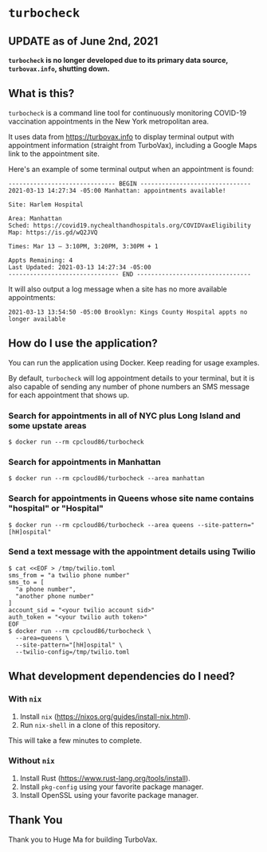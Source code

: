 # `turbocheck`

## UPDATE as of June 2nd, 2021

**`turbocheck` is no longer developed due to its primary data source, `turbovax.info`,
shutting down.**

## What is this?

`turbocheck` is a command line tool for continuously monitoring COVID-19
vaccination appointments in the New York metropolitan area.

It uses data from https://turbovax.info to display terminal output with
appointment information (straight from TurboVax), including a Google Maps link
to the appointment site.

Here's an example of some terminal output when an appointment is found:

```
------------------------------ BEGIN -------------------------------
2021-03-13 14:27:34 -05:00 Manhattan: appointments available!

Site: Harlem Hospital

Area: Manhattan
Sched: https://covid19.nychealthandhospitals.org/COVIDVaxEligibility
Map: https://is.gd/wQ2JVQ

Times: Mar 13 – 3:10PM, 3:20PM, 3:30PM + 1

Appts Remaining: 4
Last Updated: 2021-03-13 14:27:34 -05:00
------------------------------- END --------------------------------
```

It will also output a log message when a site has no more available appointments:

```
2021-03-13 13:54:50 -05:00 Brooklyn: Kings County Hospital appts no longer available
```

## How do I use the application?

You can run the application using Docker. Keep reading for usage examples.

By default, `turbocheck` will log appointment details to your terminal, but it is
also capable of sending any number of phone numbers an SMS message for each
appointment that shows up.

### Search for appointments in all of NYC plus Long Island and some upstate areas

```
$ docker run --rm cpcloud86/turbocheck
```

### Search for appointments in Manhattan

```
$ docker run --rm cpcloud86/turbocheck --area manhattan
```

### Search for appointments in Queens whose site name contains "hospital" or "Hospital"

```
$ docker run --rm cpcloud86/turbocheck --area queens --site-pattern="[hH]ospital"
```

### Send a text message with the appointment details using Twilio

```
$ cat <<EOF > /tmp/twilio.toml
sms_from = "a twilio phone number"
sms_to = [
  "a phone number",
  "another phone number"
]
account_sid = "<your twilio account sid>"
auth_token = "<your twilio auth token>"
EOF
$ docker run --rm cpcloud86/turbocheck \
  --area=queens \
  --site-pattern="[hH]ospital" \
  --twilio-config=/tmp/twilio.toml
```

## What development dependencies do I need?

### With `nix`

1. Install `nix` (https://nixos.org/guides/install-nix.html).
1. Run `nix-shell` in a clone of this repository.

This will take a few minutes to complete.

### Without `nix`

1. Install Rust (https://www.rust-lang.org/tools/install).
1. Install `pkg-config` using your favorite package manager.
1. Install OpenSSL using your favorite package manager.

## Thank You

Thank you to Huge Ma for building TurboVax.
